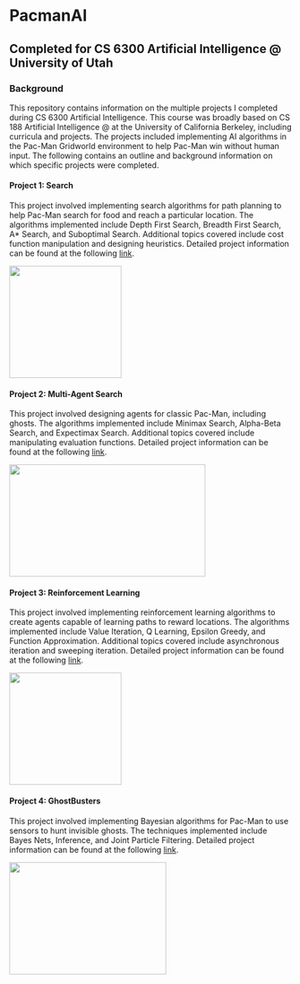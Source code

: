 # PacmanAI
## Completed for CS 6300 Artificial Intelligence @ University of Utah

### Background
This repository contains information on the multiple projects I completed during CS 6300 Artificial Intelligence. This course was broadly based on CS 188 Artificial Intelligence @ at the University of California Berkeley, including curricula and projects. The projects included implementing AI algorithms in the Pac-Man Gridworld environment to help Pac-Man win without human input. The following contains an outline and background information on which specific projects were completed. 

#### Project 1: Search
This project involved implementing search algorithms for path planning to help Pac-Man search for food and reach a particular location. The algorithms implemented include Depth First Search, Breadth First Search, A* Search, and Suboptimal Search. Additional topics covered include cost function manipulation and designing heuristics. Detailed project information can be found at the following [link](https://inst.eecs.berkeley.edu/~cs188/fa21/project1/#question-8-3-points-suboptimal-search).

<img src = https://inst.eecs.berkeley.edu/~cs188/fa21/assets/images/maze.png width = "200" height = "200">

#### Project 2: Multi-Agent Search
This project involved designing agents for classic Pac-Man, including ghosts. The algorithms implemented include Minimax Search, Alpha-Beta Search, and Expectimax Search. Additional topics covered include manipulating evaluation functions. Detailed project information can be found at the following [link](https://inst.eecs.berkeley.edu/~cs188/fa21/project2/).

<img src = https://inst.eecs.berkeley.edu/~cs188/fa21/assets/images/pacman_multi_agent.png width = "350" height = "200">

#### Project 3: Reinforcement Learning
This project involved implementing reinforcement learning algorithms to create agents capable of learning paths to reward locations. The algorithms implemented include Value Iteration, Q Learning, Epsilon Greedy, and Function Approximation. Additional topics covered include asynchronous iteration and sweeping iteration. Detailed project information can be found at the following [link](https://inst.eecs.berkeley.edu/~cs188/fa21/project3/).

<img src = https://inst.eecs.berkeley.edu/~cs188/fa21/assets/images/discountgrid.png width = "200" height = "200">

#### Project 4: GhostBusters
This project involved implementing Bayesian algorithms for Pac-Man to use sensors to hunt invisible ghosts. The techniques implemented include Bayes Nets, Inference, and Joint Particle Filtering. Detailed project information can be found at the following [link](https://inst.eecs.berkeley.edu/~cs188/fa21/project4/).

<img src = https://inst.eecs.berkeley.edu/~cs188/fa21/assets/images/busters.png width = "280" height = "200">
